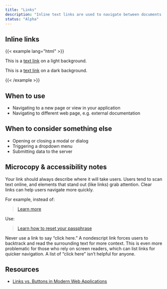 ```yaml
---
title: "Links"
description: "Inline text links are used to navigate between documents (pages)."
status: "Alpha"
---
```


## Inline links
{{< example lang="html" >}}<p class="m-top-remove">This is a <a href="#0">text link</a> on a light background.</p>
<p class="bg-midnight p-all-sm">This is a <a href="#0">text link</a> on a dark background.</p>
{{< /example >}}

## When to use
- Navigating to a new page or view in your application
- Navigating to different web page, e.g. external documentation

## When to consider something else
- Opening or closing a modal or dialog
- Triggering a dropdown menu
- Submitting data to the server

## Microcopy & accessibility notes
Your link should always describe where it will take users. Users tend to scan text online, and elements that stand out (like links) grab attention. Clear links can help users navigate more quickly.

For example, instead of:
> [Learn more](https://kb.iu.edu/d/ataz)

Use:
> [Learn how to reset your passphrase](https://kb.iu.edu/d/ataz)

Never use a link to say “click here.” A nondescript link forces users to backtrack and read the surrounding text for more context. This is even more problematic for those who rely on screen readers, which can list links for quicker navigation. A list of “click here” isn’t helpful for anyone.

## Resources
- [Links vs. Buttons in Modern Web Applications](https://marcysutton.com/links-vs-buttons-in-modern-web-applications/)
